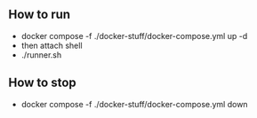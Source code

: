 ## How to run
- docker compose -f ./docker-stuff/docker-compose.yml up -d
- then attach shell
- ./runner.sh <file-to-run>

## How to stop
- docker compose -f ./docker-stuff/docker-compose.yml down
